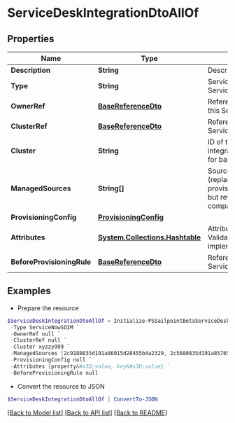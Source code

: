 # ServiceDeskIntegrationDtoAllOf
## Properties

Name | Type | Description | Notes
------------ | ------------- | ------------- | -------------
**Description** | **String** | Description of the Service Desk integration | 
**Type** | **String** | Service Desk integration types  - ServiceNowSDIM - ServiceNow  | [default to "ServiceNowSDIM"]
**OwnerRef** | [**BaseReferenceDto**](BaseReferenceDto.md) | Reference to the identity that is the owner of this Service Desk integration | [optional] 
**ClusterRef** | [**BaseReferenceDto**](BaseReferenceDto.md) | Reference to the source cluster for this Service Desk integration | [optional] 
**Cluster** | **String** | ID of the cluster for the Service Desk integration (replaced by clusterRef, retained for backward compatibility) | [optional] 
**ManagedSources** | **String[]** | Source IDs for the Service Desk integration (replaced by provisioningConfig.managedSResourceRefs, but retained here for backward compatibility) | [optional] 
**ProvisioningConfig** | [**ProvisioningConfig**](ProvisioningConfig.md) |  | [optional] 
**Attributes** | [**System.Collections.Hashtable**](AnyType.md) | Attributes of the Service Desk integration.  Validation constraints enforced by the implementation. | 
**BeforeProvisioningRule** | [**BaseReferenceDto**](BaseReferenceDto.md) | Reference to beforeProvisioningRule for this Service Desk integration | [optional] 

## Examples

- Prepare the resource
```powershell
$ServiceDeskIntegrationDtoAllOf = Initialize-PSSailpointBetaServiceDeskIntegrationDtoAllOf  -Description A very nice Service Desk integration `
 -Type ServiceNowSDIM `
 -OwnerRef null `
 -ClusterRef null `
 -Cluster xyzzy999 `
 -ManagedSources [2c9180835d191a86015d28455b4a2329, 2c5680835d191a85765d28455b4a9823] `
 -ProvisioningConfig null `
 -Attributes {property&#x3D;value, key&#x3D;value} `
 -BeforeProvisioningRule null
```

- Convert the resource to JSON
```powershell
$ServiceDeskIntegrationDtoAllOf | ConvertTo-JSON
```

[[Back to Model list]](../README.md#documentation-for-models) [[Back to API list]](../README.md#documentation-for-api-endpoints) [[Back to README]](../README.md)

